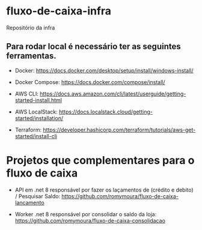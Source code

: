 # fluxo-de-caixa-infra
Repositório da infra

## Para rodar local é necessário ter as seguintes ferramentas.


  * Docker: https://docs.docker.com/desktop/setup/install/windows-install/
  
  * Docker Compose: https://docs.docker.com/compose/install/

  * AWS CLI: https://docs.aws.amazon.com/cli/latest/userguide/getting-started-install.html
  
  * AWS LocalStack: https://docs.localstack.cloud/getting-started/installation/
  
  * Terraform: https://developer.hashicorp.com/terraform/tutorials/aws-get-started/install-cli



# Projetos que complementares para o fluxo de caixa

  * API em .net 8 responsável por fazer os laçamentos de (crédito e debito) / Pesquisar Saldo:  https://github.com/romymoura/fluxo-de-caixa-lancamento

  * Worker .net 8 responsável por consolidar o saldo da loja: https://github.com/romymoura/fluxo-de-caixa-consolidacao
